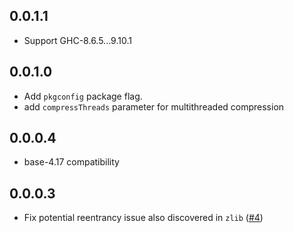 ## 0.0.1.1

* Support GHC-8.6.5...9.10.1

## 0.0.1.0

* Add `pkgconfig` package flag.
* add `compressThreads` parameter for multithreaded compression

## 0.0.0.4

* base-4.17 compatibility

## 0.0.0.3

* Fix potential reentrancy issue also discovered in `zlib` ([#4](https://github.com/hvr/lzma/issues/4))
